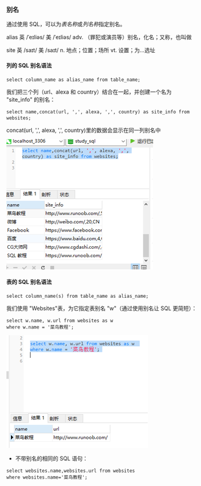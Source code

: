 ### 别名

通过使用 SQL，可以为*表名称*或*列名称*指定别名。

alias 英 /ˈeɪliəs/  美 /ˈeɪliəs/ adv. （罪犯或演员等）别名，化名；又称，也叫做

site 英 /saɪt/  美 /saɪt/ n. 地点；位置；场所 vt. 设置；为…选址

#### 列的 SQL 别名语法
```
select column_name as alias_name from table_name;
```
我们把三个列（url、alexa 和 country）结合在一起，并创建一个名为 "site_info" 的别名：
```
select name,concat(url, ',', alexa, ',', country) as site_info from websites;
```

concat(url, ',', alexa, ',', country)里的数据会显示在同一列别名中

<img src='img/alias_name.png' />

#### 表的 SQL 别名语法
```
select column_name(s) from table_name as alias_name;
```
我们使用 "Websites"表，为它指定表别名 "w"（通过使用别名让 SQL 更简短）：
```
select w.name, w.url from websites as w 
where w.name = '菜鸟教程';
```
<img src='img/as_table.png' />


* 不带别名的相同的 SQL 语句：
```
select websites.name,websites.url from websites
where websites.name='菜鸟教程';
```



